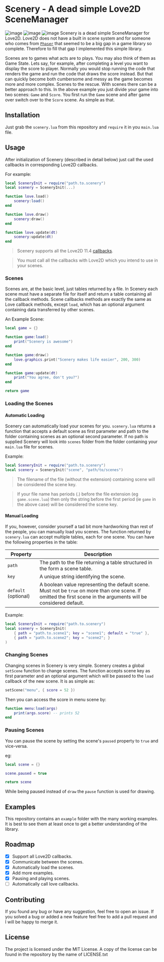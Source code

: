 # Scenery - A dead simple Love2D SceneManager

![image](https://img.shields.io/badge/Lua-2C2D72?style=for-the-badge&logo=lua)
![image](https://img.shields.io/static/v1?label=L%C3%B6ve2D&message=11.4&labelColor=e64998&color=28abe3&style=for-the-badge)
![image](https://img.shields.io/badge/Version-0.3.1-blue?style=for-the-badge)
Scenery is a dead simple SceneManager for Love2D. Love2D does not have a built in scene system and for someone who comes from [`Phaser`](https://phaser.io) that seemed to be a big gap in a game library so complete. Therefore to fill that gap I implemented this simple library.

Scenes are to games what acts are to plays. You may also think of them as Game State. Lets say, for example, after completing a level you want to display the score to player. Normally you would stop running the code that renders the game and run the code that draws the score instead. But that can quickly become both cumbersome and messy as the game becomes more and more complex. Scenes to the rescue. With scenes there can be a better approach to this. In the above example you just divide your game into two scenes: `Game` and `Score`. You first run the `Game` scene and after game over switch over to the `Score` scene. As simple as that.

## Installation

Just grab the `scenery.lua` from this repository and `require` it in you `main.lua` file.

## Usage

After initialization of Scenery (described in detail below) just call the used callbacks in corresponding Love2D callbacks.

For example:
```lua
local SceneryInit = require("path.to.scenery")
local scenery = SceneryInit(...)

function love.load()
    scenery:load()
end

function love.draw()
    scenery:draw()
end

function love.update(dt)
    scenery:update(dt)
end
```
> Scenery supports all the Love2D 11.4 [callbacks](https://love2d.org/wiki/Category:Callbacks).

> You must call all the callbacks with Love2D which you intend to use in your scenes.

### Scenes

Scenes are, at the basic level, just tables returned by a file. In Scenery each scene must have a separate file for itself and return a table containing all the callback methods. Scene callbacks methods are exactly the same as Love callback methods, except `load`, which has an optional argument containing data transferred by other scenes.

An Example Scene:
```lua
local game = {}

function game:load()
    print("Scenery is awesome")
end

function game:draw()
    love.graphics.print("Scenery makes life easier", 200, 300)
end

function game:update(dt)
    print("You agree, don't you?")
end

return game
```

### Loading the Scenes

#### Automatic Loading
Scenery can automatically load your scenes for you. `scenery.lua` returns a function that accepts a default scene as first parameter and path to the folder containing scenes as an optional second parameter. If no path is supplied Scenery will look into `scenes` folder from the folder containing your `main.lua` file for scenes.

Example:
```lua
local SceneryInit = require("path.to.scenery")
local scenery = SceneryInit("scene", "path/to/scenes")
```

> The filename of the file (without the extension) containing scene will be considered the scene key.

> If your file name has periods (.) before the file extension (eg `game.scene.lua`) then only the string before the first period (ie `game` in the above case) will be considered the scene key.

#### Manual Loading

If you, however, consider yourself a tad bit more hardworking than rest of the people, you can manually load you scenes. The function returned by `scenery.lua` can accept multiple tables, each for one scene.
You can have the following properties in the table:

Property | Description
---------|------------
`path`   | The path to the file returning a table structured in the form a scene table.
`key`    | A unique string identifying the scene.
`default` (optional)| A boolean value representing the default scene. Must not be `true` on more than one scene. If omitted the first scene in the arguments will be considered default.

Example:
```lua
local SceneryInit = require("path.to.scenery")
local scenery = SceneryInit(
    { path = "path.to.scene1"; key = "scene1"; default = "true" },
    { path = "path.to.scene2"; key = "scene2"; }
)
```

### Changing Scenes

Changing scenes in Scenery is very simple. Scenery creates a global `setScene` function to change scenes. The function accepts scene key as first parameter and an optional argument which will be passed to the `load` callback of the new scene. It is as simple as:

```lua
setScene("menu", { score = 52 })
```

Then you can access the score in menu scene by:
```lua
function menu:load(args)
    print(args.score) -- prints 52
end
```

### Pausing Scenes

You can pause the scene by setting the scene's `paused` property to `true` and vice-versa.

eg:
```lua
local scene = {}

scene.paused = true

return scene
```
While being paused instead of `draw` the `pause` function is used for drawing.

## Examples

This repository contains an `example` folder with the many working examples. It is best to see them at least once to get a better understanding of the library.

## Roadmap

- [X] Support all Love2D callbacks.
- [X] Communicate between the scenes.
- [X] Automatically load the scenes.
- [X] Add more examples.
- [X] Pausing and playing scenes.
- [ ] Automatically call love callbacks.

## Contributing

If you found any bug or have any suggestion, feel free to open an issue. If you solved a bug or added a new feature feel free to add a pull request and I will be happy to merge it.

## License

The project is licensed under the MIT License. A copy of the license can be found in the repository by the name of LICENSE.txt